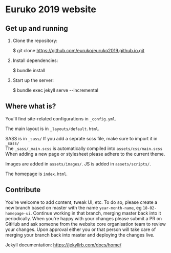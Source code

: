# Euruko 2019 website

## Get up and running

1. Clone the repository:

    $ git clone https://github.com/euruko/euruko2019.github.io.git

2. Install dependencies:

    $ bundle install

3. Start up the server:

    $ bundle exec jekyll serve --incremental

## Where what is?

You'll find site-related configurations in `_config.yml`.

The main layout is in `_layouts/default.html`.

SASS is in `_sass/` 
 If you add a seprate scss file, make sure to import it in `_sass/`  
 The `_sass/_main.scss` is automatically compiled into `assets/css/main.scss` 
 When adding a new page or stylesheet please adhere to the current theme.

Images are added in `assets/images/`.
JS is added in `assets/scripts/`.

The homepage is `index.html`.

## Contribute

You're welcome to add content, tweak UI, etc. To do so, please create a new branch based on master
with the name `year-month-name`, eg `18-02-homepage-ui`. Continue working in that branch,
merging master back into it periodically. When you're happy with your changes please
submit a PR on GitHub and ask someone from the website core organisation team to review
your changes. Upon approval either you or that person will take care of merging your branch
back into master and deploying the changes live.

Jekyll documentation: https://jekyllrb.com/docs/home/